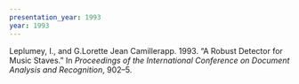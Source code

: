 ```yaml
---
presentation_year: 1993
year: 1993
---
```


Leplumey, I., and G.Lorette Jean Camillerapp. 1993. “A Robust Detector for Music Staves.” In <i>Proceedings of the International Conference on Document Analysis and Recognition</i>, 902–5.